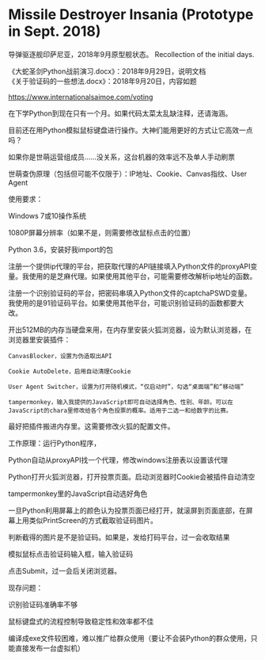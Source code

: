 # Missile Destroyer Insania (Prototype in Sept. 2018)
导弹驱逐舰印萨尼亚，2018年9月原型舰状态。
Recollection of the initial days.
  
《大蛇圣剑Python战前演习.docx》：2018年9月29日，说明文档  
《关于验证码的一些想法.docx》：2018年9月20日，内容如题  

https://www.internationalsaimoe.com/voting

在下学Python到现在只有一个月。如果代码太菜太乱缺注释，还请海涵。

目前还在用Python模拟鼠标键盘进行操作。大神们能用更好的方式让它高效一点吗？

如果你是世萌运营组成员……没关系，这台机器的效率远不及单人手动刷票

世萌查伪原理（包括但可能不仅限于）：IP地址、Cookie、Canvas指纹、User Agent



使用要求：

Windows 7或10操作系统

1080P屏幕分辨率（如果不是，则需要修改鼠标点击的位置）

Python 3.6，安装好我import的包

注册一个提供ip代理的平台，把获取代理的API链接填入Python文件的proxyAPI变量。我使用的是芝麻代理。如果使用其他平台，可能需要修改解析ip地址的函数。

注册一个识别验证码的平台，把密码串填入Python文件的captchaPSWD变量。我使用的是91验证码平台。如果使用其他平台，可能识别验证码的函数都要大改。

开出512MB的内存当硬盘来用，在内存里安装火狐浏览器，设为默认浏览器，在浏览器里安装插件：

    CanvasBlocker，设置为伪造取出API
    
    Cookie AutoDelete，启用自动清理Cookie
    
    User Agent Switcher，设置为打开随机模式，“仅启动时”，勾选“桌面端”和“移动端”
    
    tampermonkey，输入我提供的JavaScript即可自动选择角色、性别、年龄。可以在JavaScript的chara里修改给各个角色投票的概率。适用于二选一和给数字的比赛。

最好把插件搬进内存里。这需要修改火狐的配置文件。



工作原理：运行Python程序，

Python自动从proxyAPI找一个代理，修改windows注册表以设置该代理

Python打开火狐浏览器，打开投票页面。启动浏览器时Cookie会被插件自动清空

tampermonkey里的JavaScript自动选好角色

一旦Python利用屏幕上的颜色认为投票页面已经打开，就滚屏到页面底部，在屏幕上用类似PrintScreen的方式截取验证码图片。

判断截得的图片是不是验证码。如果是，发给打码平台，过一会收取结果

模拟鼠标点击验证码输入框，输入验证码

点击Submit，过一会后关闭浏览器。



现存问题：

识别验证码准确率不够

鼠标键盘式的流程控制导致稳定性和效率都不佳

编译成exe文件较困难，难以推广给群众使用（要让不会装Python的群众使用，只能直接发布一台虚拟机）

